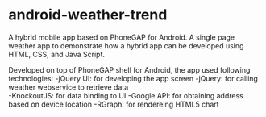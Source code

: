 android-weather-trend
=====================

A hybrid mobile app based on PhoneGAP for Android. A single page weather app to demonstrate how a hybrid app can be developed using HTML, CSS, and Java Script.

Developed on top of PhoneGAP shell for Android, the app used following technologies: 
-jQuery UI: for developing the app screen
-jQuery: for calling weather webservice to retrieve data  
-KnockoutJS: for data binding to UI 
-Google API: for obtaining address based on device location
-RGraph: for rendereing HTML5 chart 
